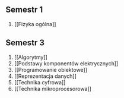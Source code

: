 ## Semestr 1
1. [[Fizyka ogólna]]

## Semestr 3
1. [[Algorytmy]]
3. [[Podstawy komponentów elektrycznych]]
4. [[Programowanie obiektowe]]
5. [[Reprezentacja danych]]
6. [[Technika cyfrowa]]
7. [[Technika mikroprocesorowa]]